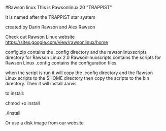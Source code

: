#Rawson linux
This is Rawsonlinux 20 "TRAPPIST"

It is named after the TRAPPIST star system

created by Darin Rawson and Alex Rawson

Check out Rawson Linux website
https://sites.google.com/view/rawsonlinux/home

config.zip contains the .config directory and the rawsonlinuxscripts directory for Rawson Linux 2.0
Rawsonlinuxscripts contains the scripts for Rawson Linux
.config contains the configuration files

when the script is run it will copy the .config directory and the
Rawson Linux scripts to the $HOME directory then copy the scripts
to the bin directory. Then it will install Jarvis

to install:

chmod +x install

./install

Or use a disk image from our website
